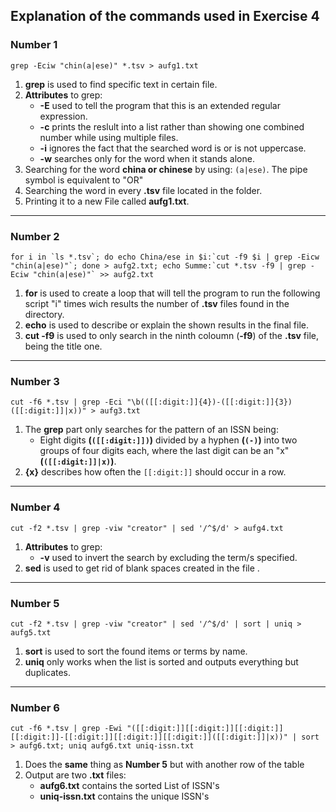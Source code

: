 ## Explanation of the commands used in Exercise 4

### Number 1
`grep -Eciw "chin(a|ese)" *.tsv > aufg1.txt`
1. **grep** is used to find specific text in certain file.
2. **Attributes** to grep:
	* **-E** used to tell the program that this is an extended regular expression.
	* **-c** prints the reslult into a list rather than showing one combined number while using multiple files.
	* **-i** ignores the fact that the searched word is or is not uppercase.
	* **-w** searches only for the word when it stands alone.
3. Searching for the word **china or chinese** by using: `(a|ese)`. The pipe symbol is equivalent to "OR"
4. Searching the word in every **.tsv** file located in the folder.
5. Printing it to a new File called **aufg1.txt**.
___
### Number 2
``for i in `ls *.tsv`; do echo China/ese in $i:`cut -f9 $i | grep -Eicw "chin(a|ese)"`; done > aufg2.txt; echo Summe:`cut *.tsv -f9 | grep -Eciw "chin(a|ese)"` >> aufg2.txt``
1. **for** is used to create a loop that will tell the program to run the following script "i" times wich results the number of **.tsv** files found in the directory.
2. **echo** is used to describe or explain the shown results in the final file.
3. **cut -f9** is used to only search in the ninth coloumn (**-f9**) of the **.tsv** file, being the title one.
___
### Number 3
`cut -f6 *.tsv | grep -Eci "\b(([[:digit:]]{4})-([[:digit:]]{3})([[:digit:]]|x))" > aufg3.txt`
1. The **grep** part only searches for the pattern of an ISSN being:
	* Eight digits **(`([[:digit:]])`)** divided by a hyphen **(`(-)`)** into two groups of four digits each, where the last digit can be an "x" **(`([[:digit:]]|x)`)**.
2. **{x}** describes how often the `[[:digit:]]` should occur in a row.
___
### Number 4
`cut -f2 *.tsv | grep -viw "creator" | sed '/^$/d' > aufg4.txt`
1. **Attributes** to grep:
	* **-v** used to invert the search by excluding the term/s specified.
2. **sed** is used to get rid of blank spaces created in the file .
___
### Number 5
`cut -f2 *.tsv | grep -viw "creator" | sed '/^$/d' | sort | uniq > aufg5.txt`
1. **sort** is used to sort the found items or terms by name.
2. **uniq** only works when the list is sorted and outputs everything but duplicates.
___
### Number 6
`cut -f6 *.tsv | grep -Ewi "([[:digit:]][[:digit:]][[:digit:]][[:digit:]]-[[:digit:]][[:digit:]][[:digit:]]([[:digit:]]|x))" | sort > aufg6.txt; uniq aufg6.txt uniq-issn.txt`
1. Does the **same** thing as **Number 5** but with another row of the table
2. Output are two **.txt** files:
	* **aufg6.txt** contains the sorted List of ISSN's
	* **uniq-issn.txt** contains the unique ISSN's
